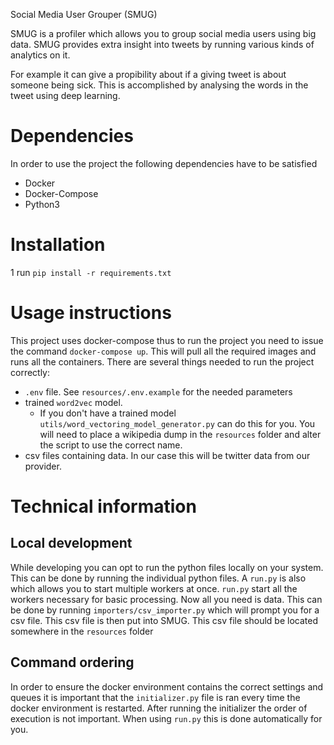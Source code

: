 Social Media User Grouper (SMUG)

SMUG is a profiler which allows you to group social media users using big data.
SMUG provides extra insight into tweets by running various kinds of analytics on it. 

For example it can give a propibility about if a giving tweet is about someone being sick.
This is accomplished by analysing the words in the tweet using deep learning.
# Dependencies
In order to use the project the following dependencies have to be satisfied
* Docker
* Docker-Compose
* Python3

# Installation
1 run `pip install -r requirements.txt`

# Usage instructions
This project uses docker-compose thus to run the project you need to issue the command `docker-compose up`. 
This will pull all the required images and runs all the containers. 
There are several things needed to run the project correctly:

* `.env` file. See `resources/.env.example` for the needed parameters
* trained `word2vec` model.
    * If you don't have a trained model `utils/word_vectoring_model_generator.py` can do this for you. You will need to place a wikipedia dump in the `resources` folder and alter the script to use the correct name.
* csv files containing data. In our case this will be twitter data from our provider.

# Technical information 
## Local development
While developing you can opt to run the python files locally on your system. This can be done by running the individual python files.
A `run.py` is also  which allows you to start multiple workers at once. 
`run.py` start all the workers necessary for basic processing.
Now all you need is data. 
This can be done by running `importers/csv_importer.py` which will prompt you for a csv file. 
This csv file is then put into SMUG.
This csv file should be located somewhere in the `resources` folder
## Command ordering
In order to ensure the docker environment contains the correct settings and queues it is important that the `initializer.py` file is ran every time the docker environment is restarted.
After running the initializer the order of execution is not important. 
When using `run.py` this is done automatically for you.
